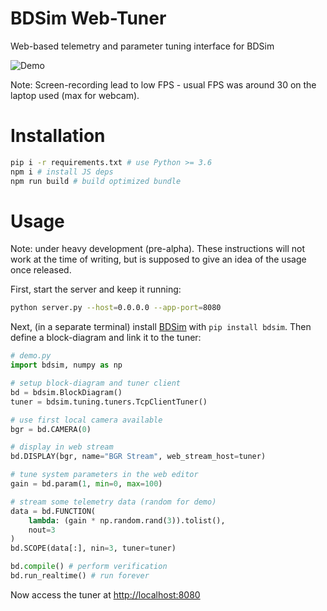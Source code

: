 # BDSim Web-Tuner

Web-based telemetry and parameter tuning interface for BDSim

![Demo](./demo.gif)

Note: Screen-recording lead to low FPS - usual FPS was around 30 on the laptop used (max for webcam).

# Installation

```bash
pip i -r requirements.txt # use Python >= 3.6
npm i # install JS deps
npm run build # build optimized bundle
```

# Usage

Note: under heavy development (pre-alpha). These instructions will not work at the time of writing, but is supposed to give an idea of the usage once released.

First, start the server and keep it running:

```bash
python server.py --host=0.0.0.0 --app-port=8080
```

Next, (in a separate terminal) install [BDSim](httpsserver://github.com/petercorke/bdsim) with `pip install bdsim`. Then define a block-diagram and link it to the tuner:

```python
# demo.py
import bdsim, numpy as np

# setup block-diagram and tuner client
bd = bdsim.BlockDiagram()
tuner = bdsim.tuning.tuners.TcpClientTuner()

# use first local camera available
bgr = bd.CAMERA(0)

# display in web stream
bd.DISPLAY(bgr, name="BGR Stream", web_stream_host=tuner)

# tune system parameters in the web editor
gain = bd.param(1, min=0, max=100)

# stream some telemetry data (random for demo)
data = bd.FUNCTION(
    lambda: (gain * np.random.rand(3)).tolist(),
    nout=3
)
bd.SCOPE(data[:], nin=3, tuner=tuner)

bd.compile() # perform verification
bd.run_realtime() # run forever
```

Now access the tuner at [http://localhost:8080]()

